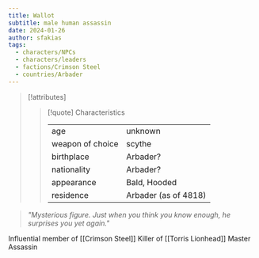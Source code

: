 ```yaml
---
title: Wallot
subtitle: male human assassin
date: 2024-01-26
author: sfakias
tags:
  - characters/NPCs
  - characters/leaders
  - factions/Crimson Steel
  - countries/Arbader
---
```

> [!attributes]
> 
> > [!quote] Characteristics
> >
> > | | |
> > | --- | --- |
> > | age |  unknown |
> > | weapon of choice |  scythe |
> > | birthplace |  Arbader? |
> > | nationality |  Arbader? |
> > | appearance |  Bald, Hooded |
> > | residence |  Arbader (as of 4818) |

> _"Mysterious figure. Just when you think you know enough, he surprises you yet again."_

Influential member of [[Crimson Steel]]
Killer of [[Torris Lionhead]]
Master Assassin
